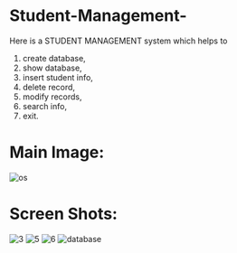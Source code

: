 # Student-Management-
Here is a STUDENT MANAGEMENT system which helps to 
  1. create database,
  2. show database,
  3. insert student info,
  4. delete record,
  5. modify records,
  6. search info,
  7. exit.

# Main Image:
  ![os](https://user-images.githubusercontent.com/98965200/219959887-7ee8a12f-f347-4b59-ab43-dfc87aa393e3.png)
  
  
# Screen Shots:

  ![3](https://user-images.githubusercontent.com/98965200/219960225-8a4cd315-6560-4280-950a-63d91bca450c.png) 
  ![5](https://user-images.githubusercontent.com/98965200/219960246-14106d47-04db-42d7-a215-f060d866e068.png) 
  ![6](https://user-images.githubusercontent.com/98965200/219960255-f72134fa-c4cc-45f9-b2d8-4bd501111c70.png)
  ![database](https://user-images.githubusercontent.com/98965200/219960259-e0a88beb-801c-45a7-9658-bac10714144b.png)
